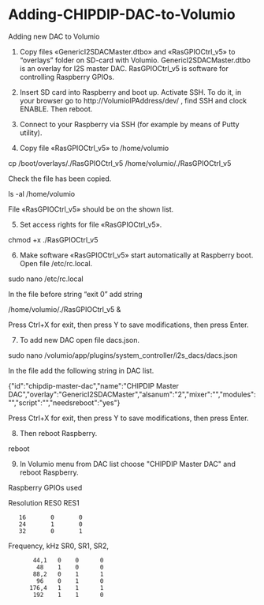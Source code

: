 # Adding-CHIPDIP-DAC-to-Volumio
Adding new DAC to Volumio

1) Copy files «GenericI2SDACMaster.dtbo» and «RasGPIOCtrl_v5»  to “overlays” folder on SD-card with Volumio. GenericI2SDACMaster.dtbo is an overlay for I2S master DAC. RasGPIOCtrl_v5 is software for controlling Raspberry GPIOs.

2) Insert SD card into Raspberry and boot up. Activate SSH. To do it, in your browser go to http://VolumioIPAddress/dev/ , find SSH and clock ENABLE. Then reboot.

3) Connect to your  Raspberry via SSH (for example by means of Putty utility).

4) Copy file «RasGPIOCtrl_v5» to /home/volumio

cp /boot/overlays/./RasGPIOCtrl_v5 /home/volumio/./RasGPIOCtrl_v5

Check the file has been copied.

ls -al /home/volumio

File «RasGPIOCtrl_v5» should be on the shown list.

5) Set access rights for file «RasGPIOCtrl_v5».

chmod +x ./RasGPIOCtrl_v5

6) Make software «RasGPIOCtrl_v5» start automatically at Raspberry boot. 
Open file /etc/rc.local.

sudo nano /etc/rc.local

In the file before string “exit 0” add string

/home/volumio/./RasGPIOCtrl_v5 &

Press Ctrl+X for exit, then press Y to save modifications, then press Enter.

7) To add new DAC open file dacs.json.

sudo nano /volumio/app/plugins/system_controller/i2s_dacs/dacs.json

In the file add the following string in DAC list.

{"id":"chipdip-master-dac","name":"CHIPDIP Master DAC","overlay":"GenericI2SDACMaster","alsanum":"2","mixer":"","modules":"","script":"","needsreboot":"yes"}

Press Ctrl+X for exit, then press Y to save modifications, then press Enter.

8) Then reboot Raspberry.

reboot

9) In Volumio menu from DAC list choose "CHIPDIP Master DAC" and reboot Raspberry.

Raspberry GPIOs used

Resolution	 RES0	  RES1

       16   	0   	0
       24   	1   	0
       32   	0   	1


Frequency, kHz  SR0,   SR1,   SR2,

           44,1	  0	   0	  0
            48	  1	   0	  0
           88,2	  0	   1	  1
            96	  0	   1	  0
          176,4	  1	   1	  1
           192	  1	   1	  0

